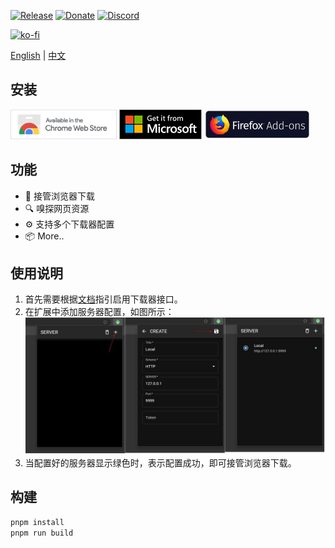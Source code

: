 [![Release](https://img.shields.io/github/release/GopeedLab/browser-extension.svg)](https://github.com/GopeedLab/browser-extension/releases)
[![Donate](https://img.shields.io/badge/%24-donate-ff69b4.svg)](https://docs.gopeed.com/donate.html)
[![Discord](https://img.shields.io/discord/1037992631881449472?label=Discord&logo=discord&style=social)](https://discord.gg/ZUJqJrwCGB)

[![ko-fi](https://ko-fi.com/img/githubbutton_sm.svg)](https://ko-fi.com/R6R6IJGN6)

[English](/README.md) | [中文](/README_zh-CN.md)

## 安装

[<img src="/_docs/img/store/chrome-web-store.png" title="Chrome Web Store" width="170" height="48" />](https://chromewebstore.google.com/detail/gopeed/mijpgljlfcapndmchhjffkpckknofcnd) [<img src="/_docs/img/store/microsoft-store.png" title="Edge Store" height="48">](https://microsoftedge.microsoft.com/addons/detail/dkajnckekendchdleoaenoophcobooce) [<img src="/_docs/img/store/firefox-add-ons.png" title="Firefox Add-ons" width="170" height="48" />](https://addons.mozilla.org/zh-CN/firefox/addon/gopeed-extension) 

## 功能

- 🔽 接管浏览器下载
- 🔍 嗅探网页资源
- ⚙️ 支持多个下载器配置
- 📦 More..

## 使用说明

1. 首先需要根据[文档](https://docs.gopeed.com/zh/dev-api.html)指引启用下载器接口。
2. 在扩展中添加服务器配置，如图所示：
   ![](/_docs/img/guide/server-config.jpg)
3. 当配置好的服务器显示绿色时，表示配置成功，即可接管浏览器下载。

## 构建

```bash
pnpm install
pnpm run build
```
